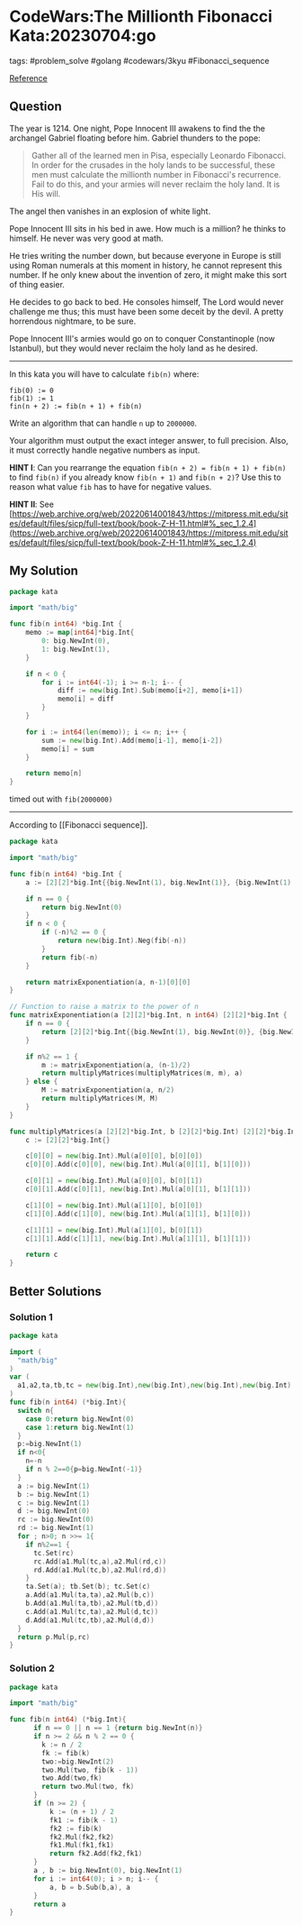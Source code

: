# CodeWars:The Millionth Fibonacci Kata:20230704:go

tags: #problem_solve #golang #codewars/3kyu #Fibonacci_sequence

[Reference](https://www.codewars.com/kata/53d40c1e2f13e331fc000c26)

## Question

The year is 1214. One night, Pope Innocent III awakens to find the the archangel Gabriel floating before him. Gabriel thunders to the pope:

> Gather all of the learned men in Pisa, especially Leonardo Fibonacci. In order for the crusades in the holy lands to be successful, these men must calculate the millionth number in Fibonacci's recurrence. Fail to do this, and your armies will never reclaim the holy land. It is His will.

The angel then vanishes in an explosion of white light.

Pope Innocent III sits in his bed in awe. How much is a million? he thinks to himself. He never was very good at math.

He tries writing the number down, but because everyone in Europe is still using Roman numerals at this moment in history, he cannot represent this number. If he only knew about the invention of zero, it might make this sort of thing easier.

He decides to go back to bed. He consoles himself, The Lord would never challenge me thus; this must have been some deceit by the devil. A pretty horrendous nightmare, to be sure.

Pope Innocent III's armies would go on to conquer Constantinople (now Istanbul), but they would never reclaim the holy land as he desired.

---

In this kata you will have to calculate `fib(n)` where:

```
fib(0) := 0
fib(1) := 1
fin(n + 2) := fib(n + 1) + fib(n)
```

Write an algorithm that can handle `n` up to `2000000`.

Your algorithm must output the exact integer answer, to full precision. Also, it must correctly handle negative numbers as input.

**HINT I**: Can you rearrange the equation `fib(n + 2) = fib(n + 1) + fib(n)` to find `fib(n)` if you already know `fib(n + 1)` and `fib(n + 2)`? Use this to reason what value `fib` has to have for negative values.

**HINT II**: See [https://web.archive.org/web/20220614001843/https://mitpress.mit.edu/sites/default/files/sicp/full-text/book/book-Z-H-11.html#%_sec_1.2.4](https://web.archive.org/web/20220614001843/https://mitpress.mit.edu/sites/default/files/sicp/full-text/book/book-Z-H-11.html#%_sec_1.2.4)

## My Solution

```go
package kata

import "math/big"

func fib(n int64) *big.Int {
	memo := map[int64]*big.Int{
		0: big.NewInt(0),
		1: big.NewInt(1),
	}

	if n < 0 {
		for i := int64(-1); i >= n-1; i-- {
			diff := new(big.Int).Sub(memo[i+2], memo[i+1])
			memo[i] = diff
		}
	}

	for i := int64(len(memo)); i <= n; i++ {
		sum := new(big.Int).Add(memo[i-1], memo[i-2])
		memo[i] = sum
	}

	return memo[n]
}

```

timed out with `fib(2000000)`

---

According to [[Fibonacci sequence]].

```go
package kata

import "math/big"

func fib(n int64) *big.Int {
	a := [2][2]*big.Int{{big.NewInt(1), big.NewInt(1)}, {big.NewInt(1), big.NewInt(0)}}

	if n == 0 {
		return big.NewInt(0)
	}
	if n < 0 {
		if (-n)%2 == 0 {
			return new(big.Int).Neg(fib(-n))
		}
		return fib(-n)
	}

	return matrixExponentiation(a, n-1)[0][0]
}

// Function to raise a matrix to the power of n
func matrixExponentiation(a [2][2]*big.Int, n int64) [2][2]*big.Int {
	if n == 0 {
		return [2][2]*big.Int{{big.NewInt(1), big.NewInt(0)}, {big.NewInt(0), big.NewInt(1)}}
	}

	if n%2 == 1 {
		m := matrixExponentiation(a, (n-1)/2)
		return multiplyMatrices(multiplyMatrices(m, m), a)
	} else {
		M := matrixExponentiation(a, n/2)
		return multiplyMatrices(M, M)
	}
}

func multiplyMatrices(a [2][2]*big.Int, b [2][2]*big.Int) [2][2]*big.Int {
	c := [2][2]*big.Int{}

	c[0][0] = new(big.Int).Mul(a[0][0], b[0][0])
	c[0][0].Add(c[0][0], new(big.Int).Mul(a[0][1], b[1][0]))

	c[0][1] = new(big.Int).Mul(a[0][0], b[0][1])
	c[0][1].Add(c[0][1], new(big.Int).Mul(a[0][1], b[1][1]))

	c[1][0] = new(big.Int).Mul(a[1][0], b[0][0])
	c[1][0].Add(c[1][0], new(big.Int).Mul(a[1][1], b[1][0]))

	c[1][1] = new(big.Int).Mul(a[1][0], b[0][1])
	c[1][1].Add(c[1][1], new(big.Int).Mul(a[1][1], b[1][1]))

	return c
}

```

## Better Solutions

### Solution 1

```go
package kata

import (
  "math/big"
)
var (
  a1,a2,ta,tb,tc = new(big.Int),new(big.Int),new(big.Int),new(big.Int),new(big.Int)
)
func fib(n int64) (*big.Int){
  switch n{
    case 0:return big.NewInt(0)
    case 1:return big.NewInt(1)
  }
  p:=big.NewInt(1)
  if n<0{
    n=-n
    if n % 2==0{p=big.NewInt(-1)}
  }
  a := big.NewInt(1)
  b := big.NewInt(1)
  c := big.NewInt(1)
  d := big.NewInt(0)
  rc := big.NewInt(0)
  rd := big.NewInt(1)
  for ; n>0; n >>= 1{
    if n%2==1 {
      tc.Set(rc)
      rc.Add(a1.Mul(tc,a),a2.Mul(rd,c))
      rd.Add(a1.Mul(tc,b),a2.Mul(rd,d))
    }
    ta.Set(a); tb.Set(b); tc.Set(c)
    a.Add(a1.Mul(ta,ta),a2.Mul(b,c))
    b.Add(a1.Mul(ta,tb),a2.Mul(tb,d))
    c.Add(a1.Mul(tc,ta),a2.Mul(d,tc))
    d.Add(a1.Mul(tc,tb),a2.Mul(d,d))
  }
  return p.Mul(p,rc)
}
```

### Solution 2

```go
package kata

import "math/big"

func fib(n int64) (*big.Int){
      if n == 0 || n == 1 {return big.NewInt(n)}
      if n >= 2 && n % 2 == 0 {
        k := n / 2
        fk := fib(k)
        two:=big.NewInt(2)
        two.Mul(two, fib(k - 1))
        two.Add(two,fk)
        return two.Mul(two, fk)
      }
      if (n >= 2) {
          k := (n + 1) / 2
          fk1 := fib(k - 1)
          fk2 := fib(k)
          fk2.Mul(fk2,fk2)
          fk1.Mul(fk1,fk1)
          return fk2.Add(fk2,fk1)
      }
      a , b := big.NewInt(0), big.NewInt(1)
      for i := int64(0); i > n; i-- {
          a, b = b.Sub(b,a), a
      }
      return a
}
```
